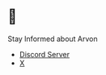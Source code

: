 # 👀

Stay Informed about Arvon
- [Discord Server](https://discord.gg/NrthaQps)
- [X](https://x.com/arvonapp)
